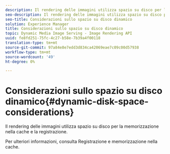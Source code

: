 ```yaml
---
description: Il rendering delle immagini utilizza spazio su disco per la memorizzazione nella cache e la registrazione.
seo-description: Il rendering delle immagini utilizza spazio su disco per la memorizzazione nella cache e la registrazione.
seo-title: Considerazioni sullo spazio su disco dinamico
solution: Experience Manager
title: Considerazioni sullo spazio su disco dinamico
topic: Dynamic Media Image Serving - Image Rendering API
uuid: fe8fd251-75fc-4c27-b58e-7b39a4f00118
translation-type: tm+mt
source-git-commit: 97a84e8e7edd3d834ca42069eae7c09c00d57938
workflow-type: tm+mt
source-wordcount: '49'
ht-degree: 0%

---
```



# Considerazioni sullo spazio su disco dinamico{#dynamic-disk-space-considerations}

Il rendering delle immagini utilizza spazio su disco per la memorizzazione nella cache e la registrazione.

Per ulteriori informazioni, consulta Registrazione e memorizzazione nella cache.
